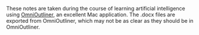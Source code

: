 These notes are taken during the course of learning artificial intelligence using [OmniOutliner](https://www.omnigroup.com/omnioutliner/), an excellent Mac application. The .docx files are exported from OmniOutliner, which may not be as clear as they should be in OmniOutliner.